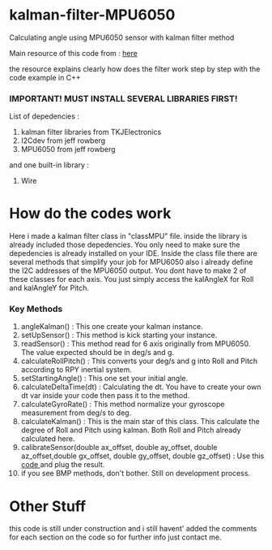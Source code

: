 # kalman-filter-MPU6050
Calculating angle using MPU6050 sensor with kalman filter method

Main resource of this code from : <a href="https://blog.tkjelectronics.dk/2012/09/a-practical-approach-to-kalman-filter-and-how-to-implement-it/"> here </a>

the resource explains clearly how does the filter work step by step with the code example in C++

<h3>IMPORTANT! MUST INSTALL SEVERAL LIBRARIES FIRST!</h3>

List of depedencies :
1. kalman filter libraries from TKJElectronics
2. I2Cdev from jeff rowberg
3. MPU6050 from jeff rowberg

and one built-in library :

1. Wire

<h1>How do the codes work</h1>
Here i made a kalman filter class in "classMPU" file. inside the library is already included those depedencies. You only need to make sure the
depedencies is already installed on your IDE. Inside the class file there are several methods that simplify your job for MPU6050 also i already define
the I2C addresses of the MPU6050 output. You dont have to make 2 of these classes for each axis. You just simply access the kalAngleX for Roll and kalAngleY for Pitch.

<h3>Key Methods</h3>

1. angleKalman()        : This one create your kalman instance.
2. setUpSensor()        : This method is kick starting your instance.
3. readSensor()         : This method read for 6 axis originally from MPU6050. The value expected should be in deg/s and g.
4. calculateRollPitch() : This converts your deg/s and g into Roll and Pitch according to RPY inertial system.
5. setStartingAngle()   : This one set your initial angle.
6. calculateDeltaTime(dt) : Calculating the dt. You have to create your own dt var inside your code then pass it to the method.
7. calculateGyroRate()  : This method normalize your gyroscope measurement from deg/s to deg.
8. calculateKalman()    : This is the main star of this class. This calculate the degree of Roll and Pitch using kalman. Both Roll and Pitch already calculated here.
9. calibrateSensor(double ax_offset, double ay_offset, double az_offset,double gx_offset, double gy_offset, double gz_offset) : Use this <a href="https://github.com/Protonerd/DIYino/blob/master/MPU6050_calibration.ino"> code </a> and plug the result.
10. if you see BMP methods, don't bother. Still on development process.

<h1>Other Stuff</h1>
this code is still under construction and i still havent' added the comments for each section on the code so for further info just contact me.
